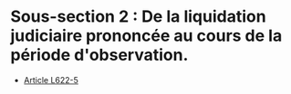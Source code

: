 # Sous-section 2 : De la liquidation judiciaire prononcée au cours de la période d'observation.

- [Article L622-5](article-l622-5.md)
